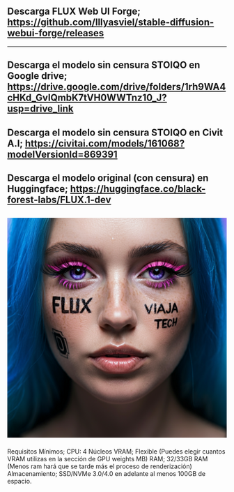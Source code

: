 Descarga FLUX Web UI Forge; 
https://github.com/lllyasviel/stable-diffusion-webui-forge/releases
----
----
Descarga el modelo sin censura STOIQO en Google drive;
https://drive.google.com/drive/folders/1rh9WA4cHKd_GvlQmbK7tVH0WWTnz10_J?usp=drive_link
----
Descarga el modelo sin censura STOIQO en Civit A.I;
https://civitai.com/models/161068?modelVersionId=869391
----
Descarga el modelo original (con censura) en Huggingface;
https://huggingface.co/black-forest-labs/FLUX.1-dev
----
![](https://github.com/viajatech/FLUX/blob/main/image_fx_%20-%202024-10-07T032024.756.jpg)
----
Requisitos Mínimos;
CPU: 4 Núcleos
VRAM; Flexible (Puedes elegir cuantos VRAM utilizas en la sección de GPU weights MB)
RAM; 32/33GB RAM (Menos ram hará que se tarde más el proceso de renderización)
Almacenamiento; SSD/NVMe 3.0/4.0 en adelante al menos 100GB de espacio. 
